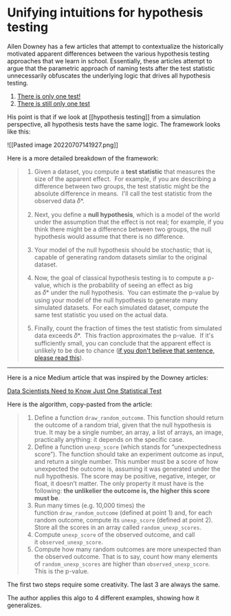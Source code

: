 # Unifying intuitions for hypothesis testing
Allen Downey has a few articles that attempt to contextualize the historically motivated apparent differences between the various hypothesis testing approaches that we learn in school. Essentially, these articles attempt to argue that the parametric approach of naming tests after the test statistic unnecessarily obfuscates the underlying logic that drives all hypothesis testing. 

1. [There is only one test!](http://allendowney.blogspot.com/2011/05/there-is-only-one-test.html)
2. [There is still only one test](http://allendowney.blogspot.com/2016/06/there-is-still-only-one-test.html)

His point is that if we look at [[hypothesis testing]] from a simulation perspective, all hypothesis tests have the same logic. The framework looks like this:

![[Pasted image 20220707141927.png]]

Here is a more detailed breakdown of the framework:

> 1) Given a dataset, you compute a **test statistic** that measures the size of the apparent effect.  For example, if you are describing a difference between two groups, the test statistic might be the absolute difference in means.  I'll call the test statistic from the observed data 𝛿*.  
>   
> 2) Next, you define a **null hypothesis**, which is a model of the world under the assumption that the effect is not real; for example, if you think there might be a difference between two groups, the null hypothesis would assume that there is no difference.  
>   
> 3) Your model of the null hypothesis should be stochastic; that is, capable of generating random datasets similar to the original dataset.  
>   
> 4) Now, the goal of classical hypothesis testing is to compute a p-value, which is the probability of seeing an effect as big as 𝛿* under the null hypothesis.  You can estimate the p-value by using your model of the null hypothesis to generate many simulated datasets.  For each simulated dataset, compute the same test statistic you used on the actual data.  
>   
> 5) Finally, count the fraction of times the test statistic from simulated data exceeds 𝛿*.  This fraction approximates the p-value.  If it's sufficiently small, you can conclude that the apparent effect is unlikely to be due to chance ([if you don't believe that sentence, please read this](http://allendowney.blogspot.com/2015/05/hypothesis-testing-is-only-mostly.html)).


***

Here is a nice Medium article that was inspired by the Downey articles:

[Data Scientists Need to Know Just One Statistical Test](https://medium.com/towards-data-science/data-scientists-need-to-know-just-one-statistical-test-3115b2ff26fd)

Here is the algorithm, copy-pasted from the article:

> 1. Define a function `draw_random_outcome`. This function should return the outcome of a random trial, given that the null hypothesis is true. It may be a single number, an array, a list of arrays, an image, practically anything: it depends on the specific case.
> 2. Define a function `unexp_score` (which stands for “unexpectedness score”). The function should take an experiment outcome as input, and return a single number. This number must be a score of how unexpected the outcome is, assuming it was generated under the null hypothesis. The score may be positive, negative, integer, or float, it doesn’t matter. The only property it must have is the following: **the unlikelier the outcome is, the higher this score must be**.
> 3. Run many times (e.g. 10,000 times) the function `draw_random_outcome` (defined at point 1) and, for each random outcome, compute its `unexp_score` (defined at point 2). Store all the scores in an array called `random_unexp_scores`.
> 4. Compute `unexp_score` of the observed outcome, and call it `observed_unexp_score`.
> 5. Compute how many random outcomes are more unexpected than the observed outcome. That is to say, count how many elements of `random_unexp_scores` are higher than `observed_unexp_score`. This is the p-value.

The first two steps require some creativity. The last 3 are always the same.

The author applies this algo to 4 different examples, showing how it generalizes. 
